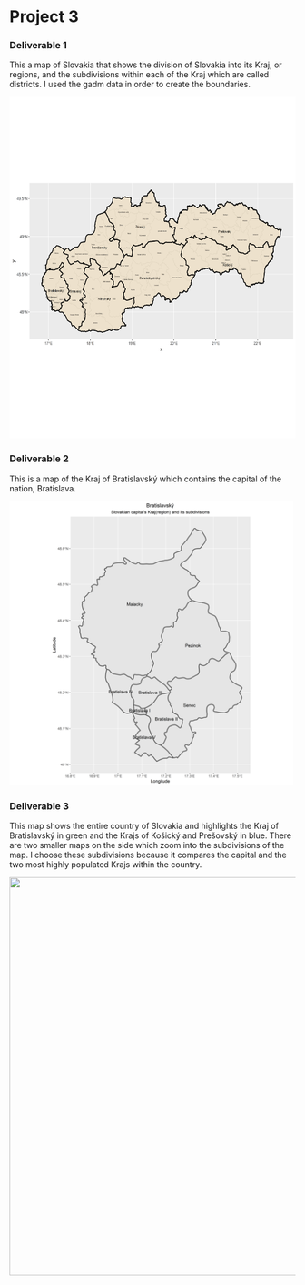 # Project 3

### Deliverable 1

This a map of Slovakia that shows the division of Slovakia into its Kraj, or regions, and the subdivisions within each of the Kraj which are called districts. I used the gadm data in order to create the boundaries.

<img src="slovakia.png" width="600" height="600" />

### Deliverable 2

This is a map of the Kraj of Bratislavský which contains the capital of the nation, Bratislava. 

<img src="slovakia1.png" width="500" height="500" />

### Deliverable 3

This map shows the entire country of Slovakia and highlights the Kraj of Bratislavský in green and the Krajs of Košický and Prešovský in blue. There are two smaller maps on the side which zoom into the subdivisions of the map. I choose these subdivisions because it compares the capital and the two most highly populated Krajs within the country.

<img src="slovakia2.png" width="700" height="700" />
